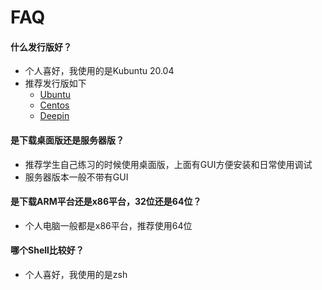 # FAQ

#### 什么发行版好？

- 个人喜好，我使用的是Kubuntu 20.04
- 推荐发行版如下
  - [Ubuntu](https://cn.ubuntu.com/)
  - [Centos](https://www.centoschina.cn/)
  - [Deepin](https://www.deepin.org/)

#### 是下载桌面版还是服务器版？

- 推荐学生自己练习的时候使用桌面版，上面有GUI方便安装和日常使用调试
- 服务器版本一般不带有GUI

#### 是下载ARM平台还是x86平台，32位还是64位？

- 个人电脑一般都是x86平台，推荐使用64位

#### 哪个Shell比较好？

- 个人喜好，我使用的是zsh

